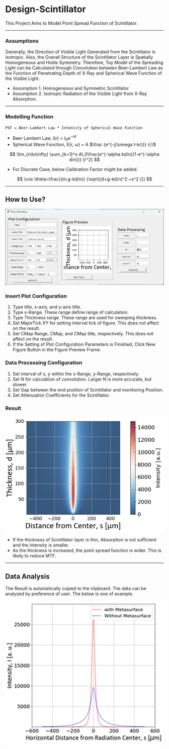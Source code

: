 # Design-Scintillator
This Project Aims to Model Point Spread Function of Scintillator. 

---
### Assumptions

Generally, the Direction of Visible Light Generated from the Scintillator is Isotropic. Also, the Overall Structure of 
the Scintillator Layer is Spatially Homogeneous and Holds Symmetry. Therefore, Toy Model of the Spreading Light can be Calculated through
Convolution between Beer-Lambert Law as the Function of Penetrating Depth of X-Ray and Spherical Wave Function of the Visible Light.

- Assumption 1. Homogeneous and Symmetric Scintillator
- Assumption 2. Isotropic Radiation of the Visible Light from X-Ray Absorption.

---

### Modelling Function

```
PSF = Beer-Lambert Law * Intensity of Spherical Wave Function
```
- Beer Lambert Law, I(r) = I$_0$e$^{-\alpha r}$
- Spherical Wave Function, E(r, $\omega$) = A $\frac {e^{-j(\omega t-kr)}} {r}$


$$
\lim_{n\to\infty}
\sum_{k=1}^n AI_0\frac{e^{-\alpha kd/n}(1-e^{-\alpha d/n})} {r^2} 
$$

- For Discrete Case, below Calibration Factor might be added.

$$
\cos \theta=\frac{(d+g-kd/n)} {\sqrt{(d+g-kd/n)^2 +s^2 )}} 
$$

---

## How to Use?
![img_1.png](img_1.png)

### Insert Plot Configuration
1. Type title, x-axis, and y-axis title.
2. Type x-Range. These range define range of calculation.
3. Type Thickness range. These range are used for sweeping thickness.
4. Set MajorTick XY for setting interval tick of figure. This does not affect on the result.
5. Set CMap Range, CMap, and CMap title, respectively. This does not affect on the result.
6. If the Setting of Plot Configuration Parameters is Finished, Click New Figure Button in the Figure Preview Frame.  

### Data Processing Configuration
1. Set interval of x, y within the x-Range, y-Range, respectively.
2. Set N for calculation of convolution. Larger N is more accurate, but slower.
3. Set Gap between the end position of Scintillator and monitoring Position.
4. Set Attenuation Coefficients for the Scintillator.

### Result
![img_2.png](img_2.png)

- If the thickness of Scintillator layer is thin, Absorption is not sufficient and the intensity is smaller.
- As the thickness is increased, the point spread function is wider. This is likely to reduce MTF.

---

## Data Analysis

The Result is automatically copied to the clipboard. The data can be analyzed by preference of user. 
The below is one of example.

![img_5.png](img_5.png)